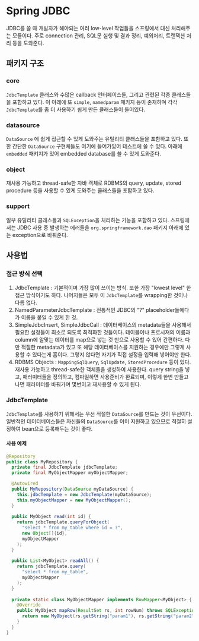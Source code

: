 # Spring JDBC

JDBC를 쓸 때 개발자가 해야되는 여러 low-level 작업들을 스프링에서 대신 처리해주는 모듈이다. 주로 connection 관리, SQL문 실행 및 결과 정리, 예외처리, 트랜잭션 처리 등을 도와준다.

## 패키지 구조

### core

`JdbcTemplate` 클래스와 수많은 callback 인터페이스들, 그리고 관련된 각종 클래스들을 포함하고 있다. 이 아래에 또 `simple`, `namedparam` 패키지 등이 존재하며 각각 `JdbcTemplate`를 좀 더 사용하기 쉽게 만든 클래스들이 들어있다.

### datasource

`DataSource` 에 쉽게 접근할 수 있게 도와주는 유틸리티 클래스들을 포함하고 있다. 또한 간단한 `DataSource` 구현체들도 여기에 들어가있어 테스트에 쓸 수 있다. 아래에 `embedded` 패키지가 있어 embedded database를 쓸 수 있게 도와준다.

### object

재사용 가능하고 thread-safe한 자바 객체로 RDBMS의 query, update, stored procedure 등을 사용할 수 있게 도와주는 클래스들을 포함하고 있다.

### support

일부 유틸리티 클래스들과 `SQLException`을 처리하는 기능을 포함하고 있다. 스프링에서는 JDBC 사용 중 발생하는 에러들을 `org.springframework.dao` 패키지 아래에 있는 exception으로 바꿔준다.

## 사용법

### 접근 방식 선택

1. JdbcTemplate : 기본적이며 가장 많이 쓰이는 방식. 또한 가장 "lowest level" 한 접근 방식이기도 하다. 나머지들은 모두 이 `JdbcTemplate`를 wrapping한 것이나 다름 없다.
1. NamedParameterJdbcTemplate : 전통적인 JDBC의 "?" placeholder들에다가 이름을 붙일 수 있게 한 것.
1. SimpleJdbcInsert, SimpleJdbcCall : 데이터베이스의 metadata들을 사용해서 필요한 설정들이 최소로 되도록 최적화한 것들이다. 테이블이나 프로시져의 이름과 column에 알맞는 데이터를 map으로 넣는 것 만으로 사용할 수 있어 간편하다. 다만 적절한 metadata가 있고 또 해당 데이터베이스를 지원하는 경우에만 그렇게 사용할 수 있다는게 흠이다. 그렇지 않다면 자기가 직접 설정을 입력해 넣어야만 한다.
1. RDBMS Objects : `MappingSqlQuery`, `SqlUpdate`, `StoredProcedure` 등이 있다. 재사용 가능하고 thread-safe한 객체들을 생성하여 사용한다. query string을 넣고, 패러미터들을 정의하고, 컴파일하면 사용준비가 완료되며, 이렇게 한번 만들고 나면 패러미터를 바꿔가며 몇번이고 재사용할 수 있게 된다.

### JdbcTemplate

`JdbcTemplate`를 사용하기 위해서는 우선 적절한 `DataSource`를 만드는 것이 우선이다. 일반적인 데이터베이스들은 자신들의 `DataSource`를 이미 지원하고 있으므로 적절히 설정하여 bean으로 등록해두는 것이 좋다.

#### 사용 예제

``` java
@Repository
public class MyRepository {
  private final JdbcTemplate jdbcTemplate;
  private final MyObjectMapper myObjectMapper;

  @Autowired
  public MyRepository(DataSource myDataSource) {
    this.jdbcTemplate = new JdbcTemplate(myDataSource);
    this.myObjectMapper = new MyObjectMapper();
  }
  
  public MyObject read(int id) {
    return jdbcTemplate.queryForObject(
      "select * from my_table where id = ?",
      new Object[]{id},
      myObjectMapper
    );
  }
  
  public List<MyObject> readAll() {
    return jdbcTemplate.query(
      "select * from my_table",
      myObjectMapper
    );
  }
  
  private static class MyObjectMapper implements RowMapper<MyObject> {
    @Override
    public MyObject mapRow(ResultSet rs, int rowNum) throws SQLException {
      return new MyObject(rs.getString("param1"), rs.getString("param2"));
    }
  }
}
```